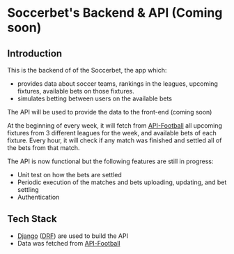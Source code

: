 # Soccerbet's Backend & API (Coming soon)
## Introduction
This is the backend of of the Soccerbet, the app which:
- provides data about soccer teams, rankings in the leagues, upcoming fixtures, available bets on those fixtures.
- simulates betting between users on the available bets 

The API will be used to provide the data to the front-end (coming soon)

At the beginning of every week, it will fetch from [API-Football](https://www.api-football.com/) all upcoming fixtures from 3 different leagues for the week, and available bets of each fixture. Every hour, it will check if any match was finished and settled all of the bets from that match. 

The API is now functional but the following features are still in progress: 
- Unit test on how the bets are settled
- Periodic execution of the matches and bets uploading, updating, and bet settling
- Authentication

## Tech Stack 
- [Django](https://www.djangoproject.com/) ([DRF](https://www.django-rest-framework.org/)) are used to build the API 
- Data was fetched from [API-Football](https://www.api-football.com/)